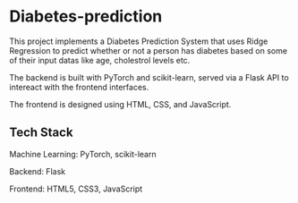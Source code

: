 # Diabetes-prediction
This project implements a Diabetes Prediction System that uses Ridge Regression to predict whether or not a person has diabetes based on some of their input datas like age, cholestrol levels etc. 

The backend is built with PyTorch and scikit-learn, served via a Flask API to intereact with the frontend interfaces. 

The frontend is designed using HTML, CSS, and JavaScript.

## Tech Stack

Machine Learning: PyTorch, scikit-learn

Backend: Flask

Frontend: HTML5, CSS3, JavaScript



